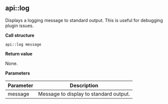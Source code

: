 ## api::log

Displays a logging message to standard output.  This is useful for debugging plugin issues.

**Call structure**

`api::log message`

**Return value**

None.

**Parameters**

| Parameter | Description |
| - | - |
| message | Message to display to standard output. |

